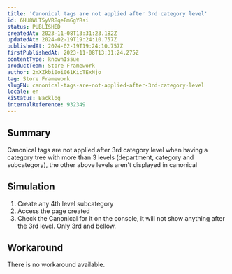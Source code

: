```yaml
---
title: 'Canonical tags are not applied after 3rd category level'
id: 6HU8WLT5yVRBqeBmGgYRsi
status: PUBLISHED
createdAt: 2023-11-08T13:31:23.182Z
updatedAt: 2024-02-19T19:24:10.757Z
publishedAt: 2024-02-19T19:24:10.757Z
firstPublishedAt: 2023-11-08T13:31:24.275Z
contentType: knownIssue
productTeam: Store Framework
author: 2mXZkbi0oi061KicTExNjo
tag: Store Framework
slugEN: canonical-tags-are-not-applied-after-3rd-category-level
locale: en
kiStatus: Backlog
internalReference: 932349
---
```


## Summary


Canonical tags are not applied after 3rd category level when having a category tree with more than 3 levels (department, category and subcategory), the other above levels aren't displayed in canonical


##

## Simulation



1. Create any 4th level subcategory
2. Access the page created
3. Check the Canonical for it on the console, it will not show anything after the 3rd level. Only 3rd and bellow.


##

## Workaround


There is no workaround available.





